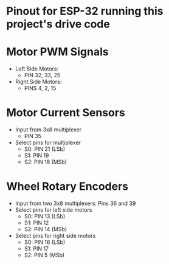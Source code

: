 # Pinout for ESP-32 running this project's drive code

# Motor PWM Signals
- Left Side Motors:
	- PIN 32, 33, 25
- Right Side Motors:
	- PINS 4, 2, 15

# Motor Current Sensors
- Input from 3x8 multiplexer
	- PIN 35
- Select pins for multiplexer
	- S0: PIN 21 (LSb)
	- S1: PIN 19
	- S2: PIN 18 (MSb)

# Wheel Rotary Encoders
- Input from two 3x8 multiplexers: Pins 36 and 39
- Select pins for left side motors
	- S0: PIN 13 (LSb)
	- S1: PIN 12
	- S2: PIN 14 (MSb)
- Select pins for right side motors
	- S0: PIN 16 (LSb)
	- S1: PIN 17
	- S2: PIN 5 (MSb)
